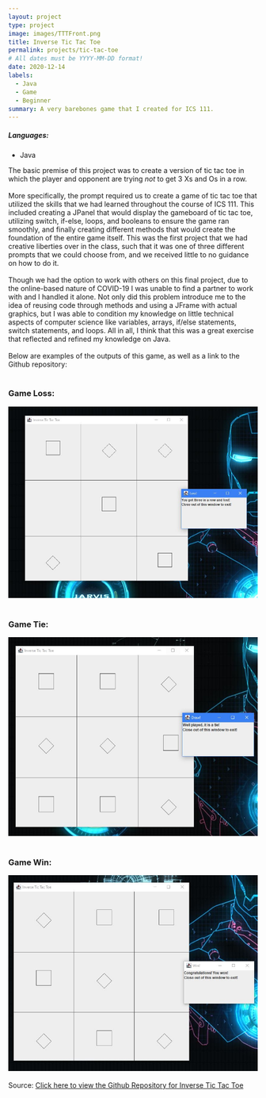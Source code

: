 ```yaml
---
layout: project
type: project
image: images/TTTFront.png
title: Inverse Tic Tac Toe
permalink: projects/tic-tac-toe
# All dates must be YYYY-MM-DD format!
date: 2020-12-14
labels:
  - Java
  - Game
  - Beginner
summary: A very barebones game that I created for ICS 111.
---
```


<h5> Languages:</h5>
  <ul>
  <li>Java</li>
  </ul>
  
  The basic premise of this project was to create a version of tic tac toe in which the player and opponent are trying <em>not</em> to get 3 Xs and Os in a row.
  <br>
  <br>
  More specifically, the prompt required us to create a game of tic tac toe that utilized the skills that we had learned throughout the course of ICS 111. This included creating a JPanel that would display the gameboard of tic tac toe, utilizing switch, if-else, loops, and booleans to ensure the game ran smoothly, and finally creating different methods that would create the foundation of the entire game itself. This was the first project that we had creative liberties over in the class, such that it was one of three different prompts that we could choose from, and we received little to no guidance on how to do it.
  <br>
  <br>
  Though we had the option to work with others on this final project, due to the online-based nature of COVID-19 I was unable to find a partner to work with and I handled it alone. Not only did this problem introduce me to the idea of reusing code through methods and using a JFrame with actual graphics, but I was able to condition my knowledge on little technical aspects of computer science like variables, arrays, if/else statements, switch statements, and loops. All in all, I think that this was a great exercise that reflected and refined my knowledge on Java.
  <br>
  <br>
  Below are examples of the outputs of this game, as well as a link to the Github repository:
  <br>
  <br>
  <h3>Game Loss:</h3>
<img class="ui image" src="../images/TTTLoss.JPG">
<br>
  <br>
<h3>Game Tie:</h3>
<img class="ui image" src="../images/TTTTie.JPG">
<br>
  <br>
<h3>Game Win:</h3>
<img class="ui image" src="../images/TTTWin.JPG">
<br>
  <br>
Source: <a href="https://github.com/sanehirakenji/Java-Inverse-Tic-Tac-Toe"><i class="large github icon "></i>Click here to view the Github Repository for Inverse Tic Tac Toe</a>

